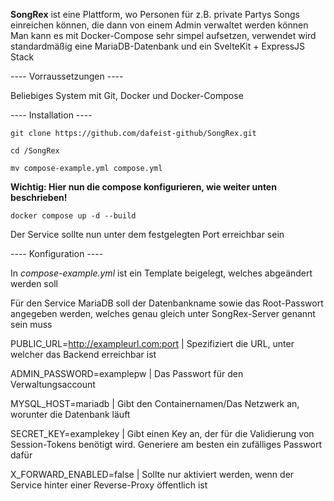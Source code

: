 **SongRex** ist eine Plattform, wo Personen für z.B. private Partys Songs einreichen können, die dann von einem Admin verwaltet werden können
Man kann es mit Docker-Compose sehr simpel aufsetzen, verwendet wird standardmäßig eine MariaDB-Datenbank und ein SvelteKit + ExpressJS Stack

---- Vorraussetzungen ----

Beliebiges System mit Git, Docker und Docker-Compose

---- Installation ----

```git clone https://github.com/dafeist-github/SongRex.git```

```cd /SongRex```

```mv compose-example.yml compose.yml```

**Wichtig: Hier nun die compose konfigurieren, wie weiter unten beschrieben!**

```docker compose up -d --build```

Der Service sollte nun unter dem festgelegten Port erreichbar sein

---- Konfiguration ----

In *compose-example.yml* ist ein Template beigelegt, welches abgeändert werden soll

Für den Service MariaDB soll der Datenbankname sowie das Root-Passwort angegeben werden, welches genau gleich unter SongRex-Server genannt sein muss

PUBLIC_URL=http://exampleurl.com:port | Spezifiziert die URL, unter welcher das Backend erreichbar ist

ADMIN_PASSWORD=examplepw | Das Passwort für den Verwaltungsaccount

MYSQL_HOST=mariadb | Gibt den Containernamen/Das Netzwerk an, worunter die Datenbank läuft

SECRET_KEY=examplekey | Gibt einen Key an, der für die Validierung von Session-Tokens benötigt wird. Generiere am besten ein zufälliges Passwort dafür

X_FORWARD_ENABLED=false | Sollte nur aktiviert werden, wenn der Service hinter einer Reverse-Proxy öffentlich ist
